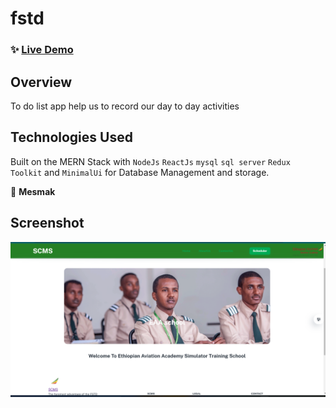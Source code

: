 # fstd
### ✨ [Live Demo](https://todo-list-app-peach.vercel.app/)

## Overview

To do list app help us to record our day to day activities

## Technologies Used

Built on the MERN Stack with `NodeJs` `ReactJs` `mysql` `sql server` `Redux Toolkit` and `MinimalUi` for Database Management and storage.



👤 **Mesmak** <br/>


## Screenshot

![Home](screenshotScms.png)
